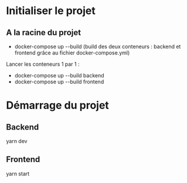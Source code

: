 # Initialiser le projet
## A la racine du projet
- docker-compose up --build (build des deux conteneurs : backend et frontend grâce au fichier docker-compose.yml)

Lancer les conteneurs 1 par 1 : 
- docker-compose up --build backend
- docker-compose up --build frontend

# Démarrage du projet 
## Backend
yarn dev
## Frontend
yarn start
